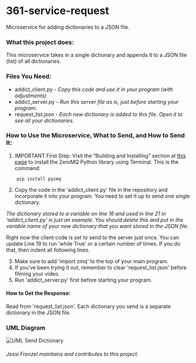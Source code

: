 # 361-service-request
Microservice for adding dictionaries to a JSON file.

### What this project does:
This microservice takes in a single dictionary and appends it to a JSON file (list) of all dictionaries.

### Files You Need:
- addict_client.py  -  _Copy this code and use it in your program (with adjustments)_
- addict_server.py  -  _Run this server file as is, just before starting your program._
- request_list.json -  _Each new dictionary is added to this file. Open it to see all your dictionaries._

### How to Use the Microservice, What to Send, and How to Send It:
1. IMPORTANT First Step: Visit the “Building and Installing” section at [this page](https://pypi.org/project/pyzmq/) to install the ZeroMQ Python library using Terminal.  This is the command:
```
    pip install pyzmq
```
2. Copy the code in the 'addict_client.py' file in the repository and incorporate it into your program. You need to set it up to send one single dictionary. 
 
_The dictionary stored to a variable on line 16 and used in line 21 in 'addict_client.py' is just an example.  You should delete this and put in the variable name of your new dictionary that you want stored in the JSON file._

Right now the client code is set to send to the server just once. You can update Line 19 to run 'while True' or a certain number of times. If you do that, then indent all following lines. 

3. Make sure to add 'import zmq' to the top of your main program. 
4. If you've been trying it out, remember to clear 'request_list.json' before filming your video. 
4. Run 'addict_server.py' first before starting your program.



#### How to Get the Response:
Read from 'request_list.json'. Each dictionary you send is a separate dictionary in the JSON file.

### UML Diagram

![UML Send Dictionary](https://user-images.githubusercontent.com/8403386/182536653-81d95bc5-4d6c-4641-96d7-ebb01673242e.png)

###### Jessi Frenzel maintains and contributes to this project.


 
